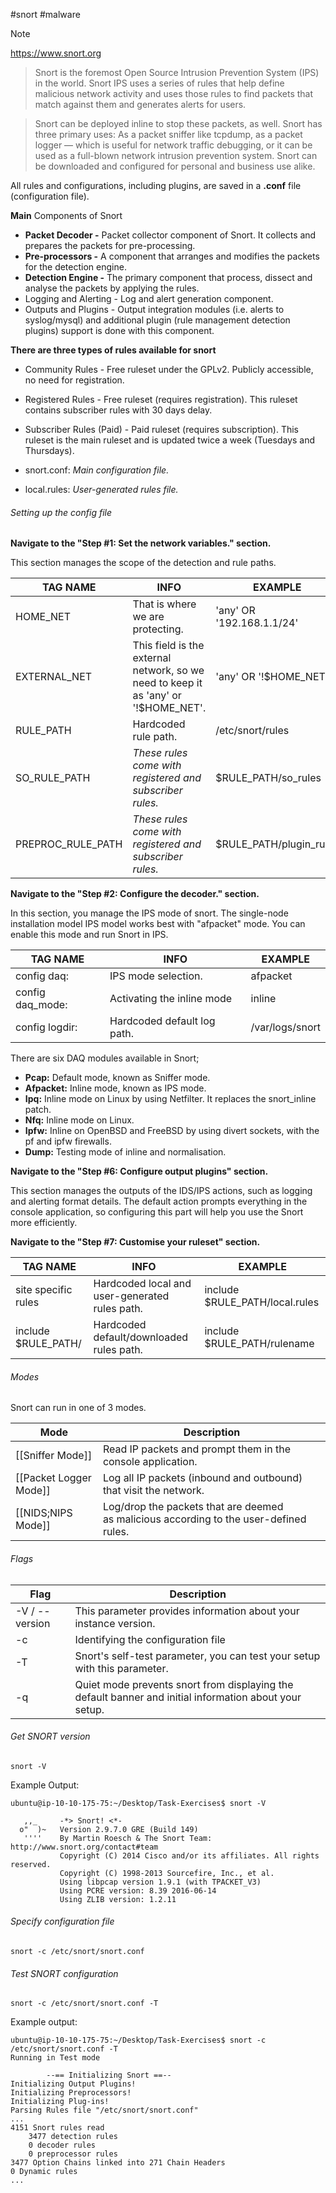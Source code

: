 #snort #malware 

>[!note]
>https://www.snort.org

> Snort is the foremost Open Source Intrusion Prevention System (IPS) in the world. Snort IPS uses a series of rules that help define malicious network activity and uses those rules to find packets that match against them and generates alerts for users.

> Snort can be deployed inline to stop these packets, as well. Snort has three primary uses: As a packet sniffer like tcpdump, as a packet logger — which is useful for network traffic debugging, or it can be used as a full-blown network intrusion prevention system. Snort can be downloaded and configured for personal and business use alike.


All rules and configurations, including plugins, are saved in a **.conf** file (configuration file).

**Main** Components of Snort

- **Packet Decoder -** Packet collector component of Snort. It collects and prepares the packets for pre-processing. 
- **Pre-processors -** A component that arranges and modifies the packets for the detection engine.
- **Detection Engine -** The primary component that process, dissect and analyse the packets by applying the rules. 
- Logging and Alerting - Log and alert generation component.
- Outputs and Plugins - Output integration modules (i.e. alerts to syslog/mysql) and additional plugin (rule management detection plugins) support is done with this component.

**There are three types of rules available for snort**

- Community Rules - Free ruleset under the GPLv2. Publicly accessible, no need for registration.
- Registered Rules - Free ruleset (requires registration). This ruleset contains subscriber rules with 30 days delay.
- Subscriber Rules (Paid) - Paid ruleset (requires subscription). This ruleset is the main ruleset and is updated twice a week (Tuesdays and Thursdays).

- snort.conf: _Main configuration file._
- local.rules: _User-generated rules file._

###### <span class="purple-highlight-light">Setting up the config file</span>

**Navigate to the "Step #1: Set the network variables." section.**

This section manages the scope of the detection and rule paths.  

| **TAG NAME**      | **INFO**                                                                            | **EXAMPLE**               |
| ----------------- | ----------------------------------------------------------------------------------- | ------------------------- |
| HOME_NET          | That is where we are protecting.                                                    | 'any' OR '192.168.1.1/24' |
| EXTERNAL_NET      | This field is the external network, so we need to keep it as 'any' or '!$HOME_NET'. | 'any' OR '!$HOME_NET'     |
| RULE_PATH         | Hardcoded rule path.                                                                | /etc/snort/rules          |
| SO_RULE_PATH      | _These rules come with registered and subscriber rules._                            | $RULE_PATH/so_rules       |
| PREPROC_RULE_PATH | _These rules come with registered and subscriber rules._                            | $RULE_PATH/plugin_rules   |

**Navigate to the "Step #2: Configure the decoder." section.**  

In this section, you manage the IPS mode of snort. The single-node installation model IPS model works best with "afpacket" mode. You can enable this mode and run Snort in IPS.

| **TAG NAME**     | **INFO**                    | **EXAMPLE**     |
| ---------------- | --------------------------- | --------------- |
| config daq:      | IPS mode selection.         | afpacket        |
| config daq_mode: | Activating the inline mode  | inline          |
| config logdir:   | Hardcoded default log path. | /var/logs/snort |
There are six DAQ modules available in Snort;

- **Pcap:** Default mode, known as Sniffer mode.
- **Afpacket:** Inline mode, known as IPS mode.
- **Ipq:** Inline mode on Linux by using Netfilter. It replaces the snort_inline patch.  
- **Nfq:** Inline mode on Linux.
- **Ipfw:** Inline on OpenBSD and FreeBSD by using divert sockets, with the pf and ipfw firewalls.  
- **Dump:** Testing mode of inline and normalisation.

**Navigate to the "Step #6: Configure output plugins" section.**

This section manages the outputs of the IDS/IPS actions, such as logging and alerting format details. The default action prompts everything in the console application, so configuring this part will help you use the Snort more efficiently.

**Navigate to the "Step #7: Customise your ruleset" section.**  

| **TAG NAME**        | **INFO**                                       | **EXAMPLE**                    |
| ------------------- | ---------------------------------------------- | ------------------------------ |
| site specific rules | Hardcoded local and user-generated rules path. | include $RULE_PATH/local.rules |
| include $RULE_PATH/ | Hardcoded default/downloaded rules path.       | include $RULE_PATH/rulename    |

###### <span class="purple-highlight-light">Modes</span>
Snort can run in one of 3 modes.

| Mode                   | Description                                                                            |
| ---------------------- | -------------------------------------------------------------------------------------- |
| [[Sniffer Mode]]       | Read IP packets and prompt them in the console application.                            |
| [[Packet Logger Mode]] | Log all IP packets (inbound and outbound) that visit the network.                      |
| [[NIDS;NIPS Mode]]     | Log/drop the packets that are deemed as malicious according to the user-defined rules. |

###### <span class="purple-highlight-light">Flags</span>

| Flag           | Description                                                                                            |
| -------------- | ------------------------------------------------------------------------------------------------------ |
| -V / --version | This parameter provides information about your instance version.                                       |
| -c             | Identifying the configuration file                                                                     |
| -T             | Snort's self-test parameter, you can test your setup with this parameter.                              |
| -q             | Quiet mode prevents snort from displaying the default banner and initial information about your setup. |
###### <span class="blue-highlight-light">Get SNORT version</span>
```shell
snort -V
```

Example Output:
```
ubuntu@ip-10-10-175-75:~/Desktop/Task-Exercises$ snort -V

   ,,_     -*> Snort! <*-
  o"  )~   Version 2.9.7.0 GRE (Build 149) 
   ''''    By Martin Roesch & The Snort Team: http://www.snort.org/contact#team
           Copyright (C) 2014 Cisco and/or its affiliates. All rights reserved.
           Copyright (C) 1998-2013 Sourcefire, Inc., et al.
           Using libpcap version 1.9.1 (with TPACKET_V3)
           Using PCRE version: 8.39 2016-06-14
           Using ZLIB version: 1.2.11
```

###### <span class="blue-highlight-light">Specify configuration file</span>
```shell
snort -c /etc/snort/snort.conf
```

###### <span class="blue-highlight-light">Test SNORT configuration</span>
```shell
snort -c /etc/snort/snort.conf -T
```

Example output:
```shell
ubuntu@ip-10-10-175-75:~/Desktop/Task-Exercises$ snort -c /etc/snort/snort.conf -T
Running in Test mode

        --== Initializing Snort ==--
Initializing Output Plugins!
Initializing Preprocessors!
Initializing Plug-ins!
Parsing Rules file "/etc/snort/snort.conf"
...
4151 Snort rules read
    3477 detection rules
    0 decoder rules
    0 preprocessor rules
3477 Option Chains linked into 271 Chain Headers
0 Dynamic rules
...
```



